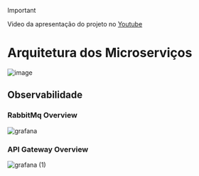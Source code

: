 > [!IMPORTANT]
> Video da apresentação do projeto no [Youtube](https://www.youtube.com/watch?v=SbgLF___rXM)

# Arquitetura dos Microserviços
![image](https://github.com/user-attachments/assets/d806fc89-827b-4cab-ab0c-09d8eacc9508)


## Observabilidade
### RabbitMq Overview
![grafana](https://github.com/user-attachments/assets/f3c947dc-43b0-43b6-883b-32281924f964)

### API Gateway Overview
![grafana (1)](https://github.com/user-attachments/assets/5d4114df-e6a4-4faf-af17-d18cf5143ccf)
